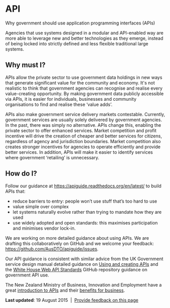 API
===

Why government should use application programming interfaces (APIs)

Agencies that use systems designed in a modular and API-enabled way are more able to leverage new and better technologies as they emerge, instead of being locked into strictly defined and less flexible traditional large systems.

Why must I?
-----------

APIs allow the private sector to use government data holdings in new ways that generate significant value for the community and economy. It's not realistic to think that government agencies can recognise and realise every value-creating opportunity. By making government data publicly accessible via APIs, it is easier for individuals, businesses and community organisations to find and realise these ‘value adds’.

APIs also make government service delivery markets contestable. Currently, government services are usually solely delivered by government agencies. In the past, there was simply no alternative. APIs change this, enabling the private sector to offer enhanced services. Market competition and profit incentive will drive the creation of cheaper and better services for citizens, regardless of agency and jurisdiction boundaries. Market competition also creates stronger incentives for agencies to operate efficiently and provide better services. In addition, APIs will make it easier to identify services where government ‘retailing’ is unnecessary.

How do I?
---------

Follow our guidance at <https://apiguide.readthedocs.org/en/latest/> to build APIs that:

-   reduce barriers to entry: people won’t use stuff that’s too hard to use
-   value simple over complex
-   let systems naturally evolve rather than trying to mandate how they are used
-   use widely adopted and open standards: this maximises participation and minimises vendor lock-in.

We are working on more detailed guidance about using APIs. We are drafting this collaboratively on GitHub and we welcome your feedback: <https://github.com/AusDTO/apiguide/issues>.

Our API guidance is consistent with similar advice from the UK Government service design manual detailed guidance on [Using and creating APIs](https://www.gov.uk/service-manual/making-software/apis.html) and the [White House Web API Standards](https://github.com/WhiteHouse/api-standards) GitHub repository guidance on government API use.

The New Zealand Ministry of Business, Innovation and Employment have a great [introduction to APIs](https://api.business.govt.nz/what-api) and their [benefits for business](https://api.business.govt.nz/benefits-apis).

**Last updated**: 19 August 2015  |  [Provide feedback on this page](../feedback%3Furl_from=UsingAPIs.html)

